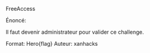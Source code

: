 FreeAccess

Énoncé:

Il faut devenir administrateur pour valider ce challenge.

Format: Hero{flag}
Auteur: xanhacks